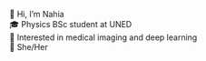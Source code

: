 👋 Hi, I’m Nahia  
🎓 Physics BSc student at UNED  
👀 Interested in medical imaging and deep learning  
🌈 She/Her

<!---
nahia1/nahia1 is a ✨ special ✨ repository because its `README.md` (this file) appears on your GitHub profile.
You can click the Preview link to take a look at your changes.
--->
